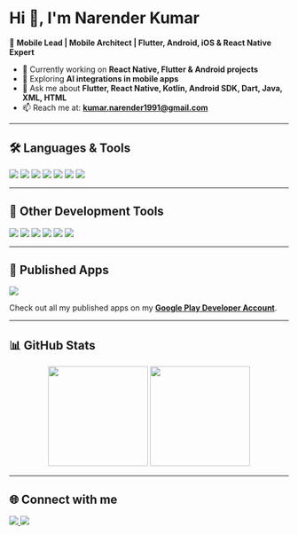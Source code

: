 # Hi 👋, I'm Narender Kumar  

🚀 **Mobile Lead | Mobile Architect | Flutter, Android, iOS & React Native Expert**  

- 🔭 Currently working on **React Native, Flutter & Android projects**  
- 🌱 Exploring **AI integrations in mobile apps**  
- 💬 Ask me about **Flutter, React Native, Kotlin, Android SDK, Dart, Java, XML, HTML**  
- 📫 Reach me at: **kumar.narender1991@gmail.com**  

---

## 🛠️ Languages & Tools  
<p align="left">
  <img src="https://img.shields.io/badge/-Flutter-02569B?logo=flutter&logoColor=white&style=for-the-badge" />
  <img src="https://img.shields.io/badge/-Android-3DDC84?logo=android&logoColor=white&style=for-the-badge" />
  <img src="https://img.shields.io/badge/-Kotlin-0095D5?logo=kotlin&logoColor=white&style=for-the-badge" />
  <img src="https://img.shields.io/badge/-React-61DAFB?logo=react&logoColor=black&style=for-the-badge" />
  <img src="https://img.shields.io/badge/-Java-007396?logo=java&logoColor=white&style=for-the-badge" />
  <img src="https://img.shields.io/badge/-Dart-0175C2?logo=dart&logoColor=white&style=for-the-badge" />
  <img src="https://img.shields.io/badge/-HTML5-E34F26?logo=html5&logoColor=white&style=for-the-badge" />
</p>

---

## 🧰 Other Development Tools  
<p align="left">
  <img src="https://img.shields.io/badge/-Git-F05032?logo=git&logoColor=white&style=for-the-badge" />
  <img src="https://img.shields.io/badge/-Firebase-FFCA28?logo=firebase&logoColor=black&style=for-the-badge" />
  <img src="https://img.shields.io/badge/-Postman-FF6C37?logo=postman&logoColor=white&style=for-the-badge" />
  <img src="https://img.shields.io/badge/-App%20Center-004880?logo=appcenter&logoColor=white&style=for-the-badge" />
  <img src="https://img.shields.io/badge/-Google%20Play-414141?logo=google-play&logoColor=white&style=for-the-badge" />
  <img src="https://img.shields.io/badge/-Next.js-000000?logo=next.js&logoColor=white&style=for-the-badge" />
</p>

---

## 📱 Published Apps  
<p align="left">
  <a href="https://play.google.com/store/apps/dev?id=7175498397695458440" target="_blank">
    <img src="https://img.shields.io/badge/Google%20Play-Visit%20My%20Apps-3DDC84?logo=google-play&logoColor=white&style=for-the-badge" />
  </a>
</p>
<p>Check out all my published apps on my <a href="https://play.google.com/store/apps/dev?id=7175498397695458440" target="_blank"><b>Google Play Developer Account</b></a>.</p>

---

## 📊 GitHub Stats  
<p align="center">
  <img src="https://github-readme-stats.vercel.app/api?username=mady1991&show_icons=true&theme=tokyonight&hide_border=true" height="180" />
  <img src="https://github-readme-stats.vercel.app/api/top-langs/?username=mady1991&layout=compact&theme=tokyonight&hide_border=true" height="180" />
</p>

---

## 🌐 Connect with me  
<p align="left">
  <a href="https://www.linkedin.com/in/narender-kumar-6727aa48/" target="_blank">
    <img src="https://img.shields.io/badge/LinkedIn-blue?logo=linkedin&logoColor=white&style=for-the-badge" />
  </a>
  <a href="mailto:kumar.narender1991@gmail.com">
    <img src="https://img.shields.io/badge/Email-D14836?logo=gmail&logoColor=white&style=for-the-badge" />
  </a>
</p>
